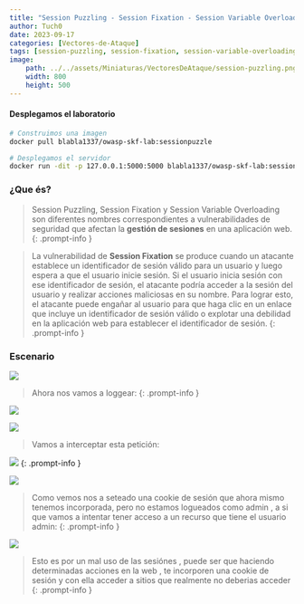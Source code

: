 ```yaml
---
title: "Session Puzzling - Session Fixation - Session Variable Overloading"
author: Tuch0
date: 2023-09-17
categories: [Vectores-de-Ataque]
tags: [session-puzzling, session-fixation, session-variable-overloading]
image:
    path: ../../assets/Miniaturas/VectoresDeAtaque/session-puzzling.png
    width: 800
    height: 500
---
```



#### Desplegamos el laboratorio

```bash
# Construimos una imagen
docker pull blabla1337/owasp-skf-lab:sessionpuzzle

# Desplegamos el servidor
docker run -dit -p 127.0.0.1:5000:5000 blabla1337/owasp-skf-lab:sessionpuzzle
```

### ¿Que és?

> Session Puzzling, Session Fixation y Session Variable Overloading son diferentes nombres correspondientes a vulnerabilidades de seguridad que afectan la **gestión de sesiones** en una aplicación web.
{: .prompt-info }

> La vulnerabilidad de **Session Fixation** se produce cuando un atacante establece un identificador de sesión válido para un usuario y luego espera a que el usuario inicie sesión. Si el usuario inicia sesión con ese identificador de sesión, el atacante podría acceder a la sesión del usuario y realizar acciones maliciosas en su nombre. Para lograr esto, el atacante puede engañar al usuario para que haga clic en un enlace que incluye un identificador de sesión válido o explotar una debilidad en la aplicación web para establecer el identificador de sesión.
{: .prompt-info }

### Escenario

![](../../assets/VectoresDeAtaque/Session-Puzzling-Session-Fixation---Session-Variable-Overloading/1.jpg)

> Ahora nos vamos a loggear:
{: .prompt-info }

![](../../assets/VectoresDeAtaque/Session-Puzzling-Session-Fixation---Session-Variable-Overloading/2.jpg)

![](../../assets/VectoresDeAtaque/Session-Puzzling-Session-Fixation---Session-Variable-Overloading/3.jpg)

> Vamos a interceptar esta petición:

![](../../assets/VectoresDeAtaque/Session-Puzzling-Session-Fixation---Session-Variable-Overloading/4.jpg)
{: .prompt-info }

![](../../assets/VectoresDeAtaque/Session-Puzzling-Session-Fixation---Session-Variable-Overloading/5.jpg)

> Como vemos nos a seteado una cookie de sesión que ahora mismo tenemos incorporada, pero no estamos logueados como admin , a si que vamos a intentar tener acceso a un recurso que tiene el usuario admin:
{: .prompt-info }

![](../../assets/VectoresDeAtaque/Session-Puzzling-Session-Fixation---Session-Variable-Overloading/6.jpg)

> Esto es por un mal uso de las sesiónes , puede ser que haciendo determinadas acciones en la web , te incorporen una cookie de sesión y con ella acceder a sitios que realmente no deberias acceder
{: .prompt-info }

